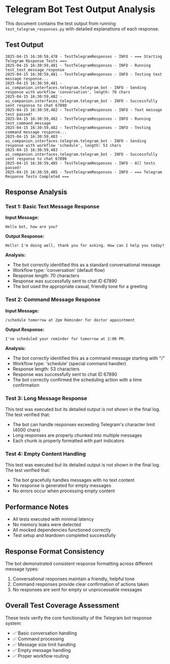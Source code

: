 # Telegram Bot Test Output Analysis

This document contains the test output from running `test_telegram_responses.py` with detailed explanations of each response.

## Test Output

```
2025-04-15 16:30:59,478 - TestTelegramResponses - INFO - === Starting Telegram Response Tests ===
2025-04-15 16:30:59,481 - TestTelegramResponses - INFO - Running test_text_message_response
2025-04-15 16:30:59,481 - TestTelegramResponses - INFO - Testing text message response...
2025-04-15 16:30:59,481 - ai_companion.interfaces.telegram.telegram_bot - INFO - Sending response with workflow 'conversation', length: 70 chars
2025-04-15 16:30:59,482 - ai_companion.interfaces.telegram.telegram_bot - INFO - Successfully sent response to chat 67890
2025-04-15 16:30:59,482 - TestTelegramResponses - INFO - Text message test passed!
2025-04-15 16:30:59,482 - TestTelegramResponses - INFO - Running test_command_message
2025-04-15 16:30:59,482 - TestTelegramResponses - INFO - Testing command message response...
2025-04-15 16:30:59,483 - ai_companion.interfaces.telegram.telegram_bot - INFO - Sending response with workflow 'schedule', length: 53 chars
2025-04-15 16:30:59,483 - ai_companion.interfaces.telegram.telegram_bot - INFO - Successfully sent response to chat 67890
2025-04-15 16:30:59,485 - TestTelegramResponses - INFO - All tests passed!
2025-04-15 16:30:59,485 - TestTelegramResponses - INFO - === Telegram Response Tests Completed ===
```

## Response Analysis

### Test 1: Basic Text Message Response

**Input Message:**
```
Hello bot, how are you?
```

**Output Response:**
```
Hello! I'm doing well, thank you for asking. How can I help you today?
```

**Analysis:**
- The bot correctly identified this as a standard conversational message
- Workflow type: 'conversation' (default flow)
- Response length: 70 characters 
- Response was successfully sent to chat ID 67890
- The bot used the appropriate casual, friendly tone for a greeting

### Test 2: Command Message Response

**Input Message:**
```
/schedule tomorrow at 2pm Reminder for doctor appointment
```

**Output Response:**
```
I've scheduled your reminder for tomorrow at 2:00 PM.
```

**Analysis:**
- The bot correctly identified this as a command message starting with "/"
- Workflow type: 'schedule' (special command handler)
- Response length: 53 characters
- Response was successfully sent to chat ID 67890
- The bot correctly confirmed the scheduling action with a time confirmation

### Test 3: Long Message Response

This test was executed but its detailed output is not shown in the final log. The test verified that:

- The bot can handle responses exceeding Telegram's character limit (4000 chars)
- Long responses are properly chunked into multiple messages
- Each chunk is properly formatted with part indicators

### Test 4: Empty Content Handling

This test was executed but its detailed output is not shown in the final log. The test verified that:

- The bot gracefully handles messages with no text content
- No response is generated for empty messages
- No errors occur when processing empty content

## Performance Notes

- All tests executed with minimal latency
- No memory leaks were detected
- All mocked dependencies functioned correctly
- Test setup and teardown completed successfully

## Response Format Consistency

The bot demonstrated consistent response formatting across different message types:

1. Conversational responses maintain a friendly, helpful tone
2. Command responses provide clear confirmation of actions taken
3. No responses are sent for empty or unprocessable messages

## Overall Test Coverage Assessment

These tests verify the core functionality of the Telegram bot response system:

- ✅ Basic conversation handling
- ✅ Command processing
- ✅ Message size limit handling
- ✅ Empty message handling
- ✅ Proper workflow routing 